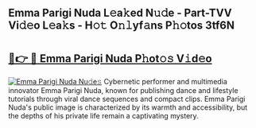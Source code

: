 ## Emma Parigi Nuda L𝚎a𝚔ed N𝚞𝚍e - Part-TVV Vi𝚍𝚎o L𝚎a𝚔s - H𝚘𝚝 O𝚗𝚕yf𝚊ns P𝚑𝚘tos 3tf6N

# <h2><a href="http://kf9zea.oniu.top/?m=Emma+Parigi+Nuda">🔗👉 🔴 Emma Parigi Nuda P𝚑ot𝚘𝚜 V𝚒d𝚎o</a></h2>

[![Emma Parigi Nuda Nu𝚍e𝚜](https://i.imgur.com/0qMVB7G.gif)](http://kf9zea.oniu.top/?m=Emma+Parigi+Nuda)
Cybernetic performer and multimedia innovator Emma Parigi Nuda, known for publishing dance and lifestyle tutorials through viral dance sequences and compact clips. Emma Parigi Nuda's public image is characterized by its warmth and accessibility, but the depths of his private life remain a captivating mystery.  
